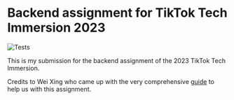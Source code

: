 # Backend assignment for TikTok Tech Immersion 2023

![Tests](https://github.com/TikTokTechImmersion/assignment_demo_2023/actions/workflows/test.yml/badge.svg)

This is my submission for the backend assignment of the 2023 TikTok Tech Immersion.

Credits to Wei Xing who came up with the very comprehensive [guide](https://o386706e92.larksuite.com/docx/QE9qdhCmsoiieAx6gWEuRxvWsRc) to help us with this assignment.